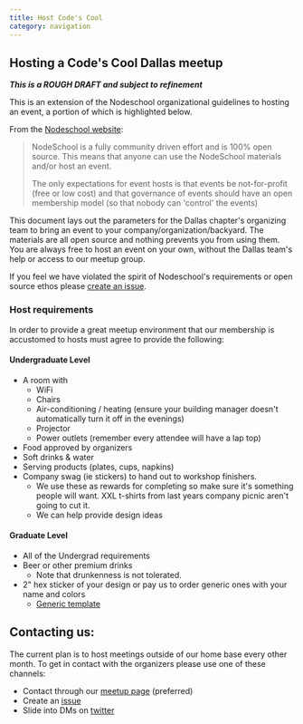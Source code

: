 ```yaml
---
title: Host Code's Cool
category: navigation
---
```


## Hosting a Code's Cool Dallas meetup

**_This is a ROUGH DRAFT and subject to refinement_**

This is an extension of the Nodeschool organizational guidelines to hosting an event, a portion of which is highlighted below.

From the [Nodeschool website](http://nodeschool.io/host.html):

> NodeSchool is a fully community driven effort and is 100% open source. This means that anyone can use the NodeSchool materials and/or host an event.
>
> The only expectations for event hosts is that events be not-for-profit (free or low cost) and that governance of events should have an open membership model (so that nobody can 'control' the events)

This document lays out the parameters for the Dallas chapter's organizing team to bring an event to your company/organization/backyard.  The materials are all open source and nothing prevents you from using them. You are always free to host an event on your own, without the Dallas team's help or access to our meetup group.

If you feel we have violated the spirit of Nodeschool's requirements or open source ethos please [create an issue](https://github.com/nodeschool/dallas/issues).

### Host requirements
In order to provide a great meetup environment that our membership is accustomed to hosts must agree to provide the following:

#### Undergraduate Level
- A room with
  - WiFi
  - Chairs
  - Air-conditioning / heating (ensure your building manager doesn't automatically turn it off in the evenings)
  - Projector
  - Power outlets (remember every attendee will have a lap top)
- Food approved by organizers
- Soft drinks & water
- Serving products (plates, cups, napkins)
- Company swag (ie stickers) to hand out to workshop finishers.
  - We use these as rewards for completing so make sure it's something people will want.  XXL t-shirts from last years company picnic aren't going to cut it.
  - We can help provide design ideas

#### Graduate Level
- All of the Undergrad requirements
- Beer or other premium drinks
  - Note that drunkenness is not tolerated.
- 2" hex sticker of your design or pay us to order generic ones with your name and colors
  - [Generic template](https://github.com/nodeschool/nodeschool.github.io/tree/source/images/make-a-sticker)

## Contacting us:
The current plan is to host meetings outside of our home base every other month.  To get in contact with the organizers please use one of these channels:

- Contact through our [meetup page](http://www.meetup.com/CodesCool-Dallas/) (preferred)
- Create an [issue](https://github.com/codescooldallas/dallas/issues)
- Slide into DMs on [twitter](https://twitter.com/codescooldal)
